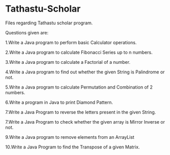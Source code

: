# Tathastu-Scholar
Files regarding Tathastu scholar program.

Questions given are:

1.Write a Java program to perform basic Calculator operations.

2.Write a Java program to calculate Fibonacci Series up to n numbers.

3.Write a Java program to calculate a Factorial of a number.

4.Write a Java program to find out whether the given String is Palindrome or not.

5.Write a Java program to calculate Permutation and Combination of 2 numbers.

6.Write a program in Java to print Diamond Pattern.

7.Write a Java Program to reverse the letters present in the given String.

7.Write a Java Program to check whether the given array is Mirror Inverse or not.

9.Write a Java program to remove elements from an ArrayList

10.Write a Java Program to find the Transpose of a given Matrix.

